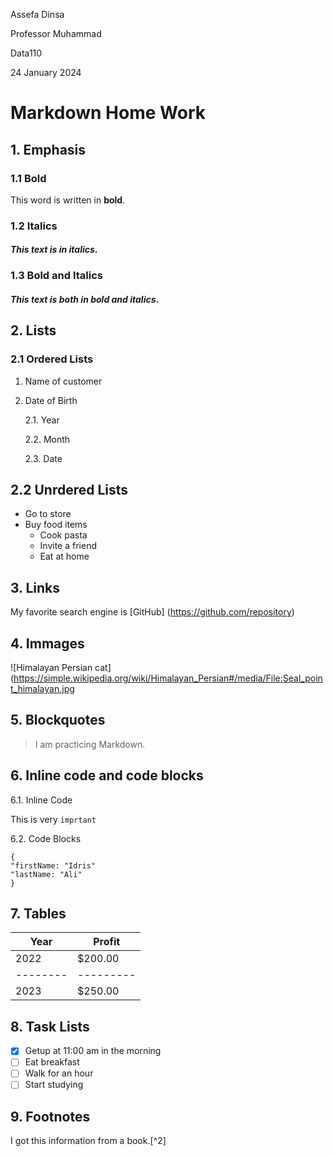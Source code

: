  Assefa Dinsa

 Professor Muhammad

 Data110
 
24 January 2024

# Markdown Home Work

## 1. Emphasis

### 1.1 Bold
 This word is written in **bold**.

### 1.2 Italics
#### *This text is in italics*.

### 1.3 Bold and Italics 
#### ***This text is both in bold and italics***.


## 2. Lists

### 2.1 Ordered Lists
1. Name of customer
  
2. Date of Birth

   2.1. Year
   
   2.2. Month
   
   2.3. Date

## 2.2 Unrdered Lists
- Go to store
- Buy food items
    - Cook pasta
    - Invite a friend
    - Eat at home

## 3. Links

My favorite search engine is [GitHub] (https://github.com/repository)

## 4. Immages

![Himalayan Persian cat](https://simple.wikipedia.org/wiki/Himalayan_Persian#/media/File:Seal_point_himalayan.jpg

## 5. Blockquotes

> I am practicing Markdown.

## 6. Inline code and code blocks

6.1. Inline Code

This is very `imprtant`

6.2. Code Blocks
```
{
"firstName: "Idris"
"lastName: "Ali"
}
```

## 7. Tables

|Year    |Profit   |
|--------|---------|
|2022    |$200.00  |
|--------|---------|
|2023    |$250.00  |

## 8. Task Lists

- [x] Getup at 11:00 am in the morning
- [ ] Eat breakfast
- [ ] Walk for an hour
- [ ] Start studying

## 9. Footnotes

I got this information from a book.[^2]
